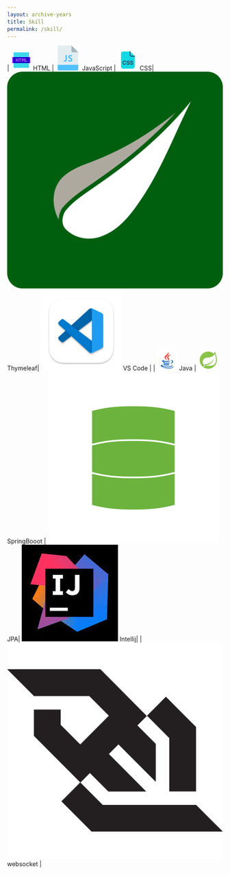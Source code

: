 ```yaml
---
layout: archive-years
title: Skill
permalink: /skill/
---
```


| ![HTML](html.png) HTML | ![JavaScript](javascript.png)  JavaScript | ![CSS](css.png)  CSS| ![Thymeleaf](Thymeleaf.png)  Thymeleaf| ![vscode](vscode.png) VS Code |
| ![Java](java.png) Java | ![SpringBoot](springboot.png)  SpringBooot | ![JPA](JPA.png)  JPA| ![intellij](intellij.jpeg) Intellij|
| ![websocket](websocket.png)  websocket |


